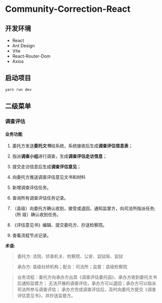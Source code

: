 # Community-Correction-React

## 开发环境

- React
- Ant Design
- Vite
- React-Router-Dom
- Axios

## 启动项目

```bash
yarn run dev
```

## 二级菜单

### 调查评估

#### 业务功能

1. 委托方发送**委托文书**给系统，系统接收后生成**调查评估信息表**；
2. 指派**调查小组**进行调查，生成**调查评估走访信息**；
3. 提交走访信息后生成**调查评估意见**；
4. 向委托方推送调查评估意见文书和材料


5. 新增调查评估任务。
6. 查询所有调查评估任务记录。
7. （县级）向委托方确认收到，接受或退回，通知监督方，向司法所指派任务;（所 级）确认收到任务。
8. 《评估意见书》编辑、提交委托方、抄送检察院。
9.  查看流程节点记录。

**术语:**
> 委托方: 法院、侦查机关、检察院、公安、监狱局、监狱

> 承办方: 县级社矫机构；配合：司法所；监督：县级检察院

> 业务流程：委托方向承办方出具《调查评估委托函》，承办方收到委托文书后通知监督方；
> 无法开展的调查评估，承办方可以退回；承办方可以指派司法所参与调查评估；
> 承办方完成调查评估后，及时向委托方提交《调查评估意见书》，并抄送监督方。